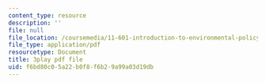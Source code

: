```yaml
---
content_type: resource
description: ''
file: null
file_location: /coursemedia/11-601-introduction-to-environmental-policy-and-planning-fall-2016/f6bd80c05a22b0f8f6b29a99a03d19db_oJ7-LI_ex0o.pdf
file_type: application/pdf
resourcetype: Document
title: 3play pdf file
uid: f6bd80c0-5a22-b0f8-f6b2-9a99a03d19db
---
```

